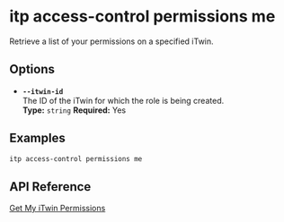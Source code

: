 # itp access-control permissions me

Retrieve a list of your permissions on a specified iTwin.

## Options

- **`--itwin-id`**  
  The ID of the iTwin for which the role is being created.  
  **Type:** `string` **Required:** Yes

## Examples

```bash
itp access-control permissions me
```

## API Reference

[Get My iTwin Permissions](https://developer.bentley.com/apis/access-control-v2/operations/get-iTwin-permissions/)
